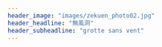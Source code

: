 ```yaml
---
header_image: "images/zekuen_photo02.jpg"
header_headline: "無風洞"
header_subheadline: "grotte sans vent"
---
```


